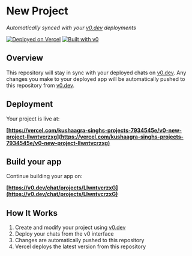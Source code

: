 # New Project

*Automatically synced with your [v0.dev](https://v0.dev) deployments*

[![Deployed on Vercel](https://img.shields.io/badge/Deployed%20on-Vercel-black?style=for-the-badge&logo=vercel)](https://vercel.com/kushaagra-singhs-projects-7934545e/v0-new-project-llwntvcrzxg)
[![Built with v0](https://img.shields.io/badge/Built%20with-v0.dev-black?style=for-the-badge)](https://v0.dev/chat/projects/LlwntvcrzxG)

## Overview

This repository will stay in sync with your deployed chats on [v0.dev](https://v0.dev).
Any changes you make to your deployed app will be automatically pushed to this repository from [v0.dev](https://v0.dev).

## Deployment

Your project is live at:

**[https://vercel.com/kushaagra-singhs-projects-7934545e/v0-new-project-llwntvcrzxg](https://vercel.com/kushaagra-singhs-projects-7934545e/v0-new-project-llwntvcrzxg)**

## Build your app

Continue building your app on:

**[https://v0.dev/chat/projects/LlwntvcrzxG](https://v0.dev/chat/projects/LlwntvcrzxG)**

## How It Works

1. Create and modify your project using [v0.dev](https://v0.dev)
2. Deploy your chats from the v0 interface
3. Changes are automatically pushed to this repository
4. Vercel deploys the latest version from this repository